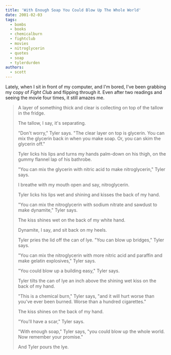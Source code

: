 ```yaml
---
title: 'With Enough Soap You Could Blow Up The Whole World'
date: 2001-02-03
tags:
  - bombs
  - books
  - chemicalburn
  - fightclub
  - movies
  - nitroglycerin
  - quotes
  - soap
  - tylerdurden
authors:
  - scott
---
```


Lately, when I sit in front of my computer, and I'm bored, I've been grabbing my copy of _Fight Club_ and flipping through it. Even after two readings and seeing the movie four times, it still amazes me.

> A layer of something thick and clear is collecting on top of the tallow in the fridge.
>
> The tallow, I say, it's separating.
>
> "Don't worry," Tyler says. "The clear layer on top is glycerin. You can mix the glycerin back in when you make soap. Or, you can skim the glycerin off."
>
> Tyler licks his lips and turns my hands palm-down on his thigh, on the gummy flannel lap of his bathrobe.
>
> "You can mix the glycerin with nitric acid to make nitroglycerin," Tyler says.
>
> I breathe with my mouth open and say, nitroglycerin.
>
> Tyler licks his lips wet and shining and kisses the back of my hand.
>
> "You can mix the nitroglycerin with sodium nitrate and sawdust to make dynamite," Tyler says.
>
> The kiss shines wet on the back of my white hand.
>
> Dynamite, I say, and sit back on my heels.
>
> Tyler pries the lid off the can of lye. "You can blow up bridges," Tyler says.
>
> "You can mix the nitroglycerin with more nitric acid and paraffin and make gelatin explosives," Tyler says.
>
> "You could blow up a building easy," Tyler says.
>
> Tyler tilts the can of lye an inch above the shining wet kiss on the back of my hand.
>
> "This is a chemical burn," Tyler says, "and it will hurt worse than you've ever been burned. Worse than a hundred cigarettes."
>
> The kiss shines on the back of my hand.
>
> "You'll have a scar," Tyler says.
>
> "With enough soap," Tyler says, "you could blow up the whole world. Now remember your promise."
>
> And Tyler pours the lye.
